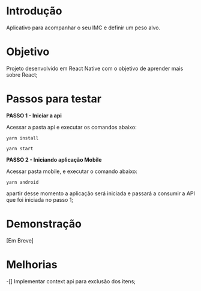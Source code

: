 # Introdução

Aplicativo para acompanhar o seu IMC e definir um peso alvo.


# Objetivo

Projeto desenvolvido em React Native com o objetivo de aprender mais
sobre React;  


# Passos para testar

**PASSO 1 - Iniciar a api**

Acessar a pasta api e executar os comandos abaixo:

```
yarn install

yarn start
```


**PASSO 2 - Iniciando aplicação Mobile**

Acessar pasta mobile, e executar o comando abaixo:

```
yarn android
```

apartir desse momento a aplicação será iniciada e passará a consumir a API que foi iniciada no passo 1;

# Demonstração

[Em Breve]



# Melhorias

-[] Implementar context api para exclusão dos itens;